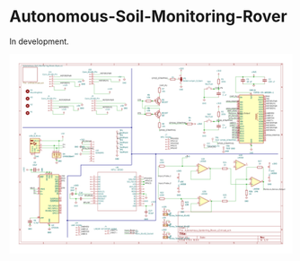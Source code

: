 # Autonomous-Soil-Monitoring-Rover

In development.

![Rover PCB](https://github.com/rct4/Autonomous-Soil-Monitoring-Rover/blob/main/Autonomous-Gardening-Rover-v2-master/Autonomous_Gardening_Rover_v2-1.png)

